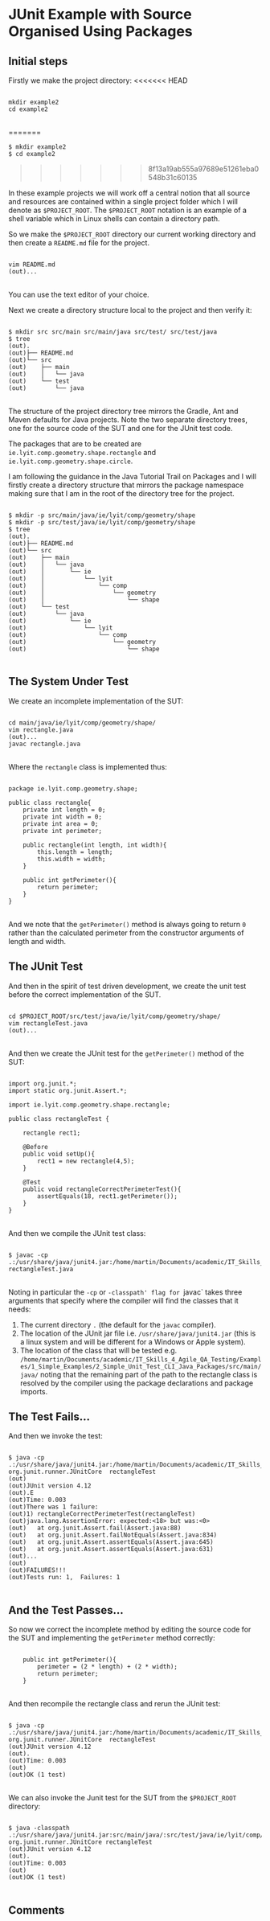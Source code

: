 <link rel="stylesheet" href="resources/pandoc.css">
<link rel="stylesheet" href="resources/prism.css">
<script src="resources/prism.js"></script>

<style>body { padding: 150px } pre { padding: 0 }</style>

# JUnit Example with Source Organised Using Packages

## Initial steps

Firstly we make the project directory:
<<<<<<< HEAD

<pre class="command-line" data-user="martin" data-host="localhost" data-output=""><code class="language-bash">
mkdir example2
cd example2
</code> </pre>
=======
```console
$ mkdir example2
$ cd example2
```
>>>>>>> 8f13a19ab555a97689e51261eba0548b31c60135

In these example projects we will work off a central notion that all source and
resources are contained within a single project folder which I will denote as
`$PROJECT_ROOT`. The `$PROJECT_ROOT` notation is an example of a shell variable
which in Linux shells can contain a directory path.


So we make the `$PROJECT_ROOT` directory our current working directory and then
create a `README.md` file for the project.

<pre class="command-line" data-user="martin" data-host="localhost" data-filter-output="(out)"><code class="language-bash">
vim README.md
(out)...
</code> </pre>

You can use the text editor of your choice.

Next we create a directory structure local to the project and then verify it:

<pre class="command-line" data-user="martin" data-host="localhost" data-filter-output="(out)"><code class="language-bash">
$ mkdir src src/main src/main/java src/test/ src/test/java
$ tree
(out).
(out)├── README.md
(out)└── src
(out)    ├── main
(out)    │   └── java
(out)    └── test
(out)        └── java
</code> </pre>


The structure of the project directory tree mirrors the Gradle, Ant and Maven
defaults for Java projects. Note the two separate directory trees, one for the
source code of the SUT and one for the JUnit test code.

The packages that are to be created are `ie.lyit.comp.geometry.shape.rectangle`
and `ie.lyit.comp.geometry.shape.circle`.

I am following the guidance in the Java Tutorial Trail on Packages and I will
firstly create a directory structure that mirrors the package namespace making
sure that I am in the root of the directory tree for the project.


<pre class="command-line" data-user="martin" data-host="localhost" data-filter-output="(out)"><code class="language-bash">
$ mkdir -p src/main/java/ie/lyit/comp/geometry/shape
$ mkdir -p src/test/java/ie/lyit/comp/geometry/shape
$ tree
(out).
(out)├── README.md
(out)└── src
(out)    ├── main
(out)    │   └── java
(out)    │       └── ie
(out)    │           └── lyit
(out)    │               └── comp
(out)    │                   └── geometry
(out)    │                       └── shape
(out)    └── test
(out)        └── java
(out)            └── ie
(out)                └── lyit
(out)                    └── comp
(out)                        └── geometry
(out)                            └── shape
</code> </pre>


## The System Under Test

We create an incomplete implementation of the SUT:

<pre class="command-line" data-user="martin" data-host="localhost" data-filter-output="(out)"><code class="language-bash">
cd main/java/ie/lyit/comp/geometry/shape/
vim rectangle.java
(out)...
javac rectangle.java
</code> </pre>

Where the `rectangle` class is implemented thus:

<pre class="line-numbers"><code class="language-java" >
package ie.lyit.comp.geometry.shape;

public class rectangle{
    private int length = 0;
    private int width = 0;
    private int area = 0;
    private int perimeter;

    public rectangle(int length, int width){
        this.length = length;
        this.width = width;
    }

    public int getPerimeter(){
        return perimeter;
    }
}
</code> </pre>


And we note that the `getPerimeter()` method is always going to return `0`
rather than the calculated perimeter from the constructor arguments of length
and width.

## The JUnit Test

And then in the spirit of test driven development, we create the unit test before the
correct implementation of the SUT.

<pre class="command-line" data-user="martin" data-host="localhost" data-filter-output="(out)"><code class="language-bash">
cd $PROJECT_ROOT/src/test/java/ie/lyit/comp/geometry/shape/
vim rectangleTest.java
(out)...
</code> </pre>

And then we create the JUnit test for the `getPerimeter()` method of the SUT:

<pre class="line-numbers"><code class="language-java" >
import org.junit.*;
import static org.junit.Assert.*;

import ie.lyit.comp.geometry.shape.rectangle;

public class rectangleTest {

    rectangle rect1;

    @Before
    public void setUp(){
        rect1 = new rectangle(4,5);
    }

    @Test
    public void rectangleCorrectPerimeterTest(){
        assertEquals(18, rect1.getPerimeter());
    }
}
</code> </pre>

And then we compile the JUnit test class:

<pre class="command-line" data-user="martin" data-host="localhost" data-filter-output="(out)"><code class="language-bash">
$ javac -cp .:/usr/share/java/junit4.jar:/home/martin/Documents/academic/IT_Skills_4_Agile_QA_Testing/Examples/1_Simple_Examples/2_Simple_Unit_Test_CLI_Java_Packages/src/main/java/ rectangleTest.java
</code> </pre>

Noting in particular the `-cp` or `-classpath' flag for `javac` takes three arguments that
specify where the compiler will find the classes that it needs:

1. The current directory `.` (the default for the `javac` compiler).
2. The location of the JUnit jar file i.e. `/usr/share/java/junit4.jar` (this is
   a linux system and will be different for a Windows or Apple system).
3. The location of the class that will be tested e.g. `/home/martin/Documents/academic/IT_Skills_4_Agile_QA_Testing/Examples/1_Simple_Examples/2_Simple_Unit_Test_CLI_Java_Packages/src/main/java/` noting that the remaining part of the path to the rectangle class is resolved by the compiler using the package declarations and package imports.


## The Test Fails...

And then we invoke the test:
<pre class="command-line" data-user="martin" data-host="localhost" data-filter-output="(out)"><code class="language-bash">
$ java -cp .:/usr/share/java/junit4.jar:/home/martin/Documents/academic/IT_Skills_4_Agile_QA_Testing/Examples/1_Simple_Examples/2_Simple_Unit_Test_CLI_Java_Packages/src/main/java/ org.junit.runner.JUnitCore  rectangleTest
(out)
(out)JUnit version 4.12
(out).E
(out)Time: 0.003
(out)There was 1 failure:
(out)1) rectangleCorrectPerimeterTest(rectangleTest)
(out)java.lang.AssertionError: expected:<18> but was:<0>
(out)	at org.junit.Assert.fail(Assert.java:88)
(out)	at org.junit.Assert.failNotEquals(Assert.java:834)
(out)	at org.junit.Assert.assertEquals(Assert.java:645)
(out)	at org.junit.Assert.assertEquals(Assert.java:631)
(out)...
(out)
(out)FAILURES!!!
(out)Tests run: 1,  Failures: 1
</code> </pre>

## And the Test Passes...

So now we correct the incomplete method by editing the source code for the SUT
and implementing the `getPerimeter` method correctly:

<pre class="line-numbers"><code class="language-java" >
    public int getPerimeter(){
        perimeter = (2 * length) + (2 * width);
        return perimeter;
    }
</code> </pre>

And then recompile the rectangle class and rerun the JUnit test:

<pre class="command-line" data-user="martin" data-host="localhost" data-filter-output="(out)"><code class="language-bash">
$ java -cp .:/usr/share/java/junit4.jar:/home/martin/Documents/academic/IT_Skills_4_Agile_QA_Testing/Examples/1_Simple_Examples/2_Simple_Unit_Test_CLI_Java_Packages/src/main/java/ org.junit.runner.JUnitCore  rectangleTest
(out)JUnit version 4.12
(out).
(out)Time: 0.003
(out)
(out)OK (1 test)
</code> </pre>

We can also invoke the Junit test for the SUT from the `$PROJECT_ROOT`
directory:

<pre class="command-line" data-user="martin" data-host="localhost" data-filter-output="(out)"><code class="language-bash">
$ java -classpath .:/usr/share/java/junit4.jar:src/main/java/:src/test/java/ie/lyit/comp/geometry/shape/ org.junit.runner.JUnitCore rectangleTest
(out)JUnit version 4.12
(out).
(out)Time: 0.003
(out)
(out)OK (1 test)
</code> </pre>


## Comments

1. We can see the attraction of wizards and builders in IDEs - we won't need to
   keep track of project directory trees, project root directories, and various
   paths to classes, jarfiles etc.
2. But we can see exactly what is going on under the bonnet.
3. And we can see the relationship between the SUT and the tests that exercise it.

<script src="https://code.jquery.com/jquery-3.2.1.slim.min.js" integrity="sha384-KJ3o2DKtIkvYIK3UENzmM7KCkRr/rE9/Qpg6aAZGJwFDMVNA/GpGFF93hXpG5KkN" crossorigin="anonymous"></script>
<script src="https://cdnjs.cloudflare.com/ajax/libs/popper.js/1.12.9/umd/popper.min.js" integrity="sha384-ApNbgh9B+Y1QKtv3Rn7W3mgPxhU9K/ScQsAP7hUibX39j7fakFPskvXusvfa0b4Q" crossorigin="anonymous"></script>
<script src="https://maxcdn.bootstrapcdn.com/bootstrap/4.0.0/js/bootstrap.min.js" integrity="sha384-JZR6Spejh4U02d8jOt6vLEHfe/JQGiRRSQQxSfFWpi1MquVdAyjUar5+76PVCmYl" crossorigin="anonymous"></script>
